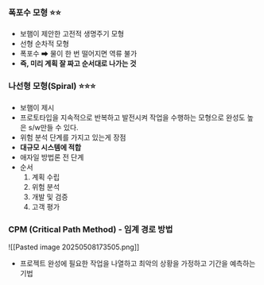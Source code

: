 

### 폭포수 모형 ⭐⭐
- 보햄이 제안한 고전적 생명주기 모형
- 선형 순차적 모형
- 폭포수 ➡ 물이 한 번 떨어지면 역류 불가
- **즉, 미리 계획 잘 짜고 순서대로 나가는 것** 

### 나선형 모형(Spiral) ⭐⭐⭐
- 보햄이 제시 
- 프로토타입을 지속적으로 반복하고 발전시켜 작업을 수행하는 모형으로 완성도 높은 s/w만들 수 있다.
- 위험 분석 단계를 가지고 있는게 장점
- **대규모 시스템에 적합** 
- 애자일 방법론 전 단계
- 순서 
	1. 계획 수립
	2. 위험 분석
	3. 개발 및 검증
	4. 고객 평가


### CPM (Critical Path Method) - 임계 경로 방법
![[Pasted image 20250508173505.png]]
- 프로젝트 완성에 필요한 작업을 나열하고 최악의 상황을 가정하고 기간을 예측하는 기법


